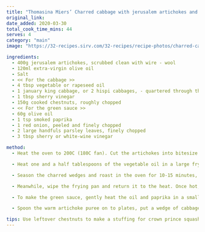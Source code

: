 ```yaml
---
title: "Thomasina Miers’ Charred cabbage with jerusalem artichokes and chestnuts"
original_link:
date_added: 2020-03-30
total_cook_time_mins: 44
serves: 4
category: "main"
image: "https://32-recipes.sirv.com/32-recipes/recipe-photos/charred-cabbage.png"

ingredients:
  - 400g jerusalem artichokes, scrubbed clean with wire - wool
  - 120ml extra-virgin olive oil
  - Salt
  - << For the cabbage >>
  - 4 tbsp vegetable or rapeseed oil
  - 1 january king cabbage, or 2 hispi cabbages, - quartered through the stems
  - 1 tbsp sherry vinegar
  - 150g cooked chestnuts, roughly chopped
  - << For the green sauce >>
  - 60g olive oil
  - 1 tsp smoked paprika
  - 1 red onion, peeled and finely chopped
  - 2 large handfuls parsley leaves, finely chopped
  - 3 tbsp sherry or white-wine vinegar

method:
  - Heat the oven to 200C (180C fan). Cut the artichokes into bitesize chunks and put into a steamer. Steam until tender, around 20 minutes. Put into a bowl and pour in the olive oil. Blitz smooth with a hand blender, then season and set aside somewhere warm.

  - Heat one and a half tablespoons of the vegetable oil in a large frying pan. When hot, add two of the cabbage quarters and press down hard so they have plenty of contact with the pan. Cook them for a few minutes until dark and charred, then turn, using a pair of tongs, to fry the other cut sides until charred. When done, sprinkle over half the vinegar, leave to bubble up then transfer the cabbage to a baking sheet. Repeat with the remaining quarters.

  - Season the charred wedges and roast in the oven for 10-15 minutes, until tender in the middle.

  - Meanwhile, wipe the frying pan and return it to the heat. Once hot, add the final tablespoon of vegetable oil. Add the chestnuts, then season and stir-fry until crisp and golden-edged. Transfer to a piece of kitchen paper to drain.

  - To make the green sauce, gently heat the oil and paprika in a small pan. Once it begins to bubble, take off the heat and stir in the onion, parsley and vinegar. Season and leave to cool.

  - Spoon the warm artichoke puree on to plates, put a wedge of cabbage on top, spoon the sauce over and scatter the crisp chestnuts on top.

tips: Use leftover chestnuts to make a stuffing for crown prince squash with sauteed onion, garlic and herbs, or blitz them with cream and rum and serve topped with grated dark chocolate. Leftover artichokes can be made into an incredibly silky, comforting soup with thyme, garlic and a touch of truffle oil, or go new wave and have them for pudding in the form of ice-cream
---
```

